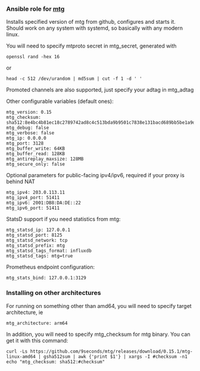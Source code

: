 ### Ansible role for [mtg](https://github.com/9seconds/mtg)
Installs specified version of mtg from github, configures and starts it.
Should work on any system with systemd, so basically with any modern linux.

You will need to specify mtproto secret in mtg_secret, generated with

```
openssl rand -hex 16
```

or

```
head -c 512 /dev/urandom | md5sum | cut -f 1 -d ' '
```

Promoted channels are also supported, just specify your adtag in mtg_adtag

Other configurable variables (default ones):
```
mtg_version: 0.15
mtg_checksum: sha512:8e4bc4b81ec18c2789742ad8c4c513bda9b9501c7838e131bacd689bb5be1a9d0502b1a7f16a96fabd84dc0769b34b09c72351c7b04ce09439dffb66a2c597cd
mtg_debug: false
mtg_verbose: false
mtg_ip: 0.0.0.0
mtg_port: 3128
mtg_buffer_write: 64KB
mtg_buffer_read: 128KB
mtg_antireplay_maxsize: 128MB
mtg_secure_only: false
```

Optional parameters for public-facing ipv4/ipv6, required if your proxy is behind NAT
```
mtg_ipv4: 203.0.113.11
mtg_ipv4_port: 51411
mtg_ipv6: 2001:DB8:DA:DE::22
mtg_ipv6_port: 51411
```

StatsD support if you need statistics from mtg:
```
mtg_statsd_ip: 127.0.0.1
mtg_statsd_port: 8125
mtg_statsd_network: tcp
mtg_statsd_prefix: mtg
mtg_statsd_tags_format: influxdb
mtg_statsd_tags: mtg=true
```

Prometheus endpoint configuration:
```
mtg_stats_bind: 127.0.0.1:3129
```

### Installing on other architectures
For running on something other than amd64, you will need to specify target architecture, ie

```
mtg_architecture: arm64
```

In addition, you will need to specify mtg_checksum for mtg binary. You can get it with this command:
```
curl -Ls https://github.com/9seconds/mtg/releases/download/0.15.1/mtg-linux-amd64 | gsha512sum | awk {'print $1'} | xargs -I #checksum -n1 echo "mtg_checksum: sha512:#checksum"
```

